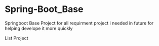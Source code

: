 # Spring-Boot_Base
Springboot Base Project for all requirment project i needed in future for helping develope it more quickly

List Project
